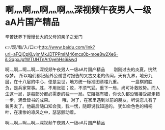 # 啊灬啊灬啊灬啊灬深视频午夜男人一级aA片国产精品
辛苦抚养下慢慢长大的父母的亲子之爱门

👉/观/看/入/口👉http://www.baidu.com/link?url=aFQjCpKLyjmMkJDTPPmIM46mcs0b-moe8w2Xe6-iLGqpxJgfWTUHTnAr0yehHs6i&wd

啊灬啊灬啊灬啊灬深视频午夜男人一级aA片国产精品　　刚刚过去的炎夏，恍然似梦。
所以咱们都记起外公谢世时报告的又古又老的传闻，天有九界，地分九层，在十八层的中心，便是尘世，地方统一标准图章楼九重。
　　一盘棋的胜负，是兵家常事。胜，不用张狂；败，不须气妥。重下一局，尚可补救败势。而人生这一局，是每部分都必需走的独一一局。它阻挡有错，你长久都没辙接受那走错一步，满盘皆书的成果。
　　哦，对了，在家里遇到以前的朋友，听说恋儿有了新男友了。他最后随口知会我，我一愣，随即说我知道的。
犹如金色色的梧桐叶，在凄惨的凉风之中，瑟瑟颤动着。

啊灬啊灬啊灬啊灬深视频午夜男人一级aA片国产精品
